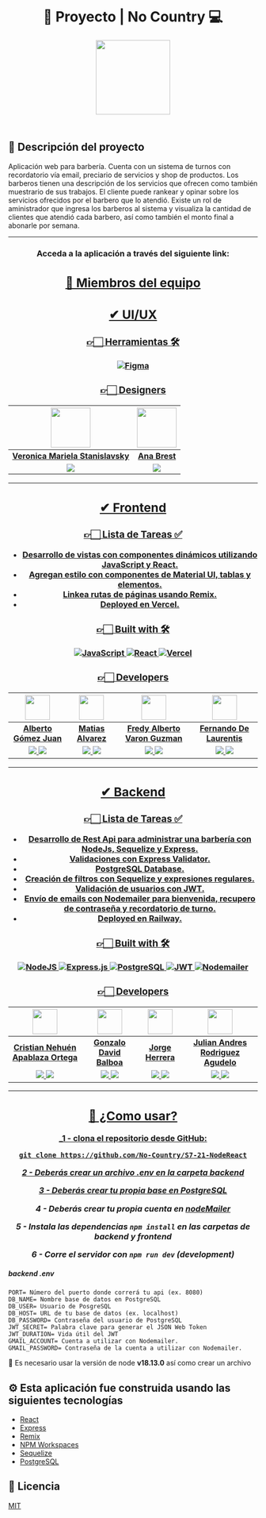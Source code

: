 <div align="center">
  <h1>🤖 Proyecto | No Country 💻</h1>
  <img width="150" style="margin-bottom: 1.5rem;" src="https://scontent.frex1-1.fna.fbcdn.net/v/t39.30808-6/299186025_168808675676315_5272485203387695428_n.jpg?_nc_cat=111&ccb=1-7&_nc_sid=09cbfe&_nc_ohc=DGtfrJT8vIIAX9hLX-J&_nc_ht=scontent.frex1-1.fna&oh=00_AfDe1gq8cIdlImGbt2F2mQqKcPLqsjj04LHm1KPSp9sqSQ&oe=63E06E26" />
</div>

## 📕 Descripción del proyecto

Aplicación web para barbería. Cuenta con un sistema de turnos con recordatorio vía email, preciario de servicios y shop de productos.
Los barberos tienen una descripción de los servicios que ofrecen como también muestrario de sus trabajos.
El cliente puede rankear y opinar sobre los servicios ofrecidos por el barbero que lo atendió.
Existe un rol de aministrador que ingresa los barberos al sistema y visualiza la cantidad de clientes que atendió cada barbero, así como también el monto final a abonarle por semana.

<hr/>

<h3 align="center"  ><b>Acceda a la aplicación a través del siguiente link:</b></h3>
<h3 align="center"><a href="https://www.google.com/" target="_blank" 

<hr/>

## 👷 Miembros del equipo

## ✔ UI/UX

### 👉🏻 Herramientas 🛠️

![Figma](https://img.shields.io/badge/Figma-%23F24E1E.svg?style=for-the-badge&logo=Figma&logoColor=white)

### 👉🏻 Designers

| <img src="https://media.licdn.com/dms/image/D4D35AQFY25arWLfGgA/profile-framedphoto-shrink_800_800/0/1674741905614?e=1682388000&v=beta&t=XtXmSLfHhX8zmNYmQw-8LmAUkTRdiO4wvE0tm19zylg" width=80>| <img src="https://media.licdn.com/dms/image/C4D03AQFjcuD1ijAvoQ/profile-displayphoto-shrink_800_800/0/1587132933569?e=1686787200&v=beta&t=JhLx6vuZSHcKYEGlnplclY3__sJCzo1n_4hew3lxkwI" width=80>| 
|:-:|:-:|
| **Veronica Mariela Stanislavsky** | **Ana Brest** |
| <a href="https://www.linkedin.com/in/veronica-mariela-stanislavsky/"><img src="https://img.shields.io/badge/linkedin%20-%230077B5.svg?&style=for-the-badge&logo=linkedin&logoColor=white"/></a> | <a href="https://www.linkedin.com/in/ana-brest-3b882b116/"><img src="https://img.shields.io/badge/linkedin%20-%230077B5.svg?&style=for-the-badge&logo=linkedin&logoColor=white"/></a> |

<hr/>

## ✔ Frontend

### 👉🏻 Lista de Tareas ✅

- Desarrollo de vistas con componentes dinámicos utilizando JavaScript y React.
- Agregan estilo con componentes de Material UI, tablas y elementos.
- Linkea rutas de páginas usando Remix.
- Deployed en Vercel.

### 👉🏻 Built with 🛠️

![JavaScript](https://img.shields.io/badge/JavaScript-%23323330.svg?style=for-the-badge&logo=Javascript&logoColor=%23F7DF1E) ![React](https://img.shields.io/badge/React-149eca?style=for-the-badge&logo=react&logoColor=fff) ![Vercel](https://img.shields.io/badge/vercel%20-%23000000.svg?&style=for-the-badge&logo=vercel&logoColor=white)

### 👉🏻 Developers

| <img src="https://media.licdn.com/dms/image/C4D03AQEToG4LDy3YwA/profile-displayphoto-shrink_800_800/0/1623259020426?e=1686787200&v=beta&t=8uhxvBV5MS7XmMy6k-2dRq6ki0M3yxJFekc1oLi7rKU" width=50>| <img src="https://media.licdn.com/dms/image/D4D35AQEWRP4LDrMlHg/profile-framedphoto-shrink_800_800/0/1680282127361?e=1682190000&v=beta&t=kTNUKyFRKcJS771gngzwj0m2whBx6F30SvDTUJGETPg" width=50>|  <img src="https://media.licdn.com/dms/image/D4E35AQEaYKHIDFC9-g/profile-framedphoto-shrink_800_800/0/1677764214774?e=1682190000&v=beta&t=6Bp-ZaB9gCT7tfR_9l7PTI2CaL03AtKKjNdHKhxFNwo" width=50>|  <img src="https://media.licdn.com/dms/image/C4E03AQHBn1gcU2m-0w/profile-displayphoto-shrink_800_800/0/1660934633694?e=1686787200&v=beta&t=prMH9quiMurnuDb5ASuXNbTkDcju0BTbReeBUDeLML0" width=50>  |
:-:|:-:|:-:|:-:|
| **Alberto Gómez Juan**  | **Matias Alvarez**  | **Fredy Alberto Varon Guzman**  | **Fernando De Laurentis**  |
| <a href="https://github.com/agomezjuan"><img src="https://img.shields.io/badge/github-%23121011.svg?&style=for-the-badge&logo=github&logoColor=white"/></a> <a href="https://www.linkedin.com/in/agomezjuan/"><img src="https://img.shields.io/badge/linkedin%20-%230077B5.svg?&style=for-the-badge&logo=linkedin&logoColor=white"/></a> | <a href="https://github.com/MatiAlva"><img src="https://img.shields.io/badge/github-%23121011.svg?&style=for-the-badge&logo=github&logoColor=white"/></a> <a href="https://www.linkedin.com/in/mati-dev/"><img src="https://img.shields.io/badge/linkedin%20-%230077B5.svg?&style=for-the-badge&logo=linkedin&logoColor=white"/></a> | <a href="https://github.com/fredyvaron"><img src="https://img.shields.io/badge/github-%23121011.svg?&style=for-the-badge&logo=github&logoColor=white"/></a> <a href="https://www.linkedin.com/in/fredyalbertovaronguzman/"><img src="https://img.shields.io/badge/linkedin%20-%230077B5.svg?&style=for-the-badge&logo=linkedin&logoColor=white"/></a> | <a href="https://github.com/Fdlaurentis"><img src="https://img.shields.io/badge/github-%23121011.svg?&style=for-the-badge&logo=github&logoColor=white"/></a> <a href="https://www.linkedin.com/in/fredyalbertovaronguzman/"><img src="https://img.shields.io/badge/linkedin%20-%230077B5.svg?&style=for-the-badge&logo=linkedin&logoColor=white"/></a>

<hr/>

## ✔ Backend

### 👉🏻 Lista de Tareas ✅

- Desarrollo de Rest Api para administrar una barbería con NodeJs, Sequelize y Express.
- Validaciones con Express Validator.
- PostgreSQL Database. 
- Creación de filtros con Sequelize y expresiones regulares. 
- Validación de usuarios con JWT. 
- Envío de emails con Nodemailer para bienvenida, recupero de contraseña y recordatorio de turno.
- Deployed en Railway.

### 👉🏻 Built with 🛠️

![NodeJS](https://img.shields.io/badge/Node.js-6DA55F?style=for-the-badge&logo=Node.js&logoColor=white) ![Express.js](https://img.shields.io/badge/Express.js-%23404d59.svg?style=for-the-badge&logo=Express&logoColor=%2361DAFB) ![PostgreSQL](https://img.shields.io/badge/PostgreSQL-316192?style=for-the-badge&logo=postgresql&logoColor=white) ![JWT](https://img.shields.io/badge/JWT-blue.svg?style=for-the-badge&logo=JWT&logoColor=%blue) ![Nodemailer](https://img.shields.io/badge/Nodemailer-0F9DCE?style=for-the-badge&logo=Nodemailer&logoColor=fff)

### 👉🏻 Developers

| <img src="https://media.licdn.com/dms/image/C4D03AQFP9wC198ysRQ/profile-displayphoto-shrink_800_800/0/1571186357871?e=1687392000&v=beta&t=-UI3G8N1o3H6QCZD_9W1_UiGccXKESgoGvm0ROlUz38" width=50>| <img src="https://media.licdn.com/dms/image/D4D35AQGUA9Ghv3Kpcw/profile-framedphoto-shrink_800_800/0/1675060387655?e=1682190000&v=beta&t=sotJVoHhOgVQw5ObkTCS8qnW6Q5UEc0MMaco3xMDmqs" width=50>| <img src="https://media.licdn.com/dms/image/C5603AQHZPwUXVmTR1g/profile-displayphoto-shrink_800_800/0/1517850881480?e=1686787200&v=beta&t=cpzH1YHGxsfh3rl-1s2aZKHUUmoGnCwM_WrjwzvRemE" width=50>| <img src="https://media.licdn.com/dms/image/D4E35AQGJMm6u9vnnLg/profile-framedphoto-shrink_800_800/0/1669562459745?e=1682190000&v=beta&t=f6xhqSkrT0laqVs9Oan--hhT6wBnF41-q-RIbhFhH7I" width=50>|
|:-:|:-:|:-:|:-:|
| **Cristian Nehuén Apablaza Ortega** | **Gonzalo David Balboa** | **Jorge Herrera** | **Julian Andres Rodriguez Agudelo** |
| <a href="https://github.com/nehuenortega"><img src="https://img.shields.io/badge/github-%23121011.svg?&style=for-the-badge&logo=github&logoColor=white"/></a> <a href="https://www.linkedin.com/in/nehuenortega/"><img src="https://img.shields.io/badge/linkedin%20-%230077B5.svg?&style=for-the-badge&logo=linkedin&logoColor=white"/></a> | <a href="https://github.com/ezkript"><img src="https://img.shields.io/badge/github-%23121011.svg?&style=for-the-badge&logo=github&logoColor=white"/></a> <a href="https://www.linkedin.com/in/ezkript/"><img src="https://img.shields.io/badge/linkedin%20-%230077B5.svg?&style=for-the-badge&logo=linkedin&logoColor=white"/></a> | <a href="https://github.com/Jorgeheag"><img src="https://img.shields.io/badge/github-%23121011.svg?&style=for-the-badge&logo=github&logoColor=white"/></a> <a href="https://www.linkedin.com/in/jorge-herrera-88780314a/"><img src="https://img.shields.io/badge/linkedin%20-%230077B5.svg?&style=for-the-badge&logo=linkedin&logoColor=white"/></a> | <a href="https://github.com/julandrod"><img src="https://img.shields.io/badge/github-%23121011.svg?&style=for-the-badge&logo=github&logoColor=white"/></a> <a href="https://www.linkedin.com/in/julandrod/"><img src="https://img.shields.io/badge/linkedin%20-%230077B5.svg?&style=for-the-badge&logo=linkedin&logoColor=white"/></a> |

<hr/>

## 🚀 ¿Como usar?

_1 - clona el repositorio desde GitHub:

```shell
git clone https://github.com/No-Country/S7-21-NodeReact
```

_2 - Deberás crear un archivo .env en la carpeta **backend**_

_3 - Deberás crear tu propia base en [PostgreSQL](https://www.postgresql.org/)_

_4 - Deberás crear tu propia cuenta en [nodeMailer](https://nodemailer.com/about/)_

_5 - Instala las dependencias **`npm install`** en las carpetas de backend y frontend_

_6 - Corre el servidor con **`npm run dev`** (development)_

##### _backend .env_

```
PORT= Número del puerto donde correrá tu api (ex. 8080)
DB_NAME= Nombre base de datos en PostgreSQL
DB_USER= Usuario de PosgreSQL
DB_HOST= URL de tu base de datos (ex. localhost)
DB_PASSWORD= Contraseña del usuario de PostgreSQL
JWT_SECRET= Palabra clave para generar el JSON Web Token
JWT_DURATION= Vida útil del JWT
GMAIL_ACCOUNT= Cuenta a utilizar con Nodemailer.
GMAIL_PASSWORD= Contraseña de la cuenta a utilizar con Nodemailer.
```

🚨 Es necesario usar la versión de node **v18.13.0** así como crear un archivo 



## ⚙️ Esta aplicación fue construida usando las siguientes tecnologías

- [React](https://es.reactjs.org/)
- [Express](https://expressjs.com/)
- [Remix](https://remix.run/)
- [NPM Workspaces](https://docs.npmjs.com/cli/v7/using-npm/workspaces)
- [Sequelize](https://sequelize.org/)
- [PostgreSQL](https://www.postgresql.org/)

## 📄 Licencia

[MIT](https://opensource.org/licenses/MIT)